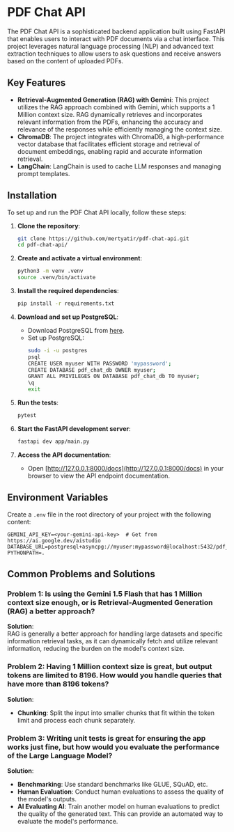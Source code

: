 

# PDF Chat API

The PDF Chat API is a sophisticated backend application built using FastAPI that enables users to interact with PDF documents via a chat interface. This project leverages natural language processing (NLP) and advanced text extraction techniques to allow users to ask questions and receive answers based on the content of uploaded PDFs.

## Key Features

- **Retrieval-Augmented Generation (RAG) with Gemini**: This project utilizes the RAG approach combined with Gemini, which supports a 1 Million context size. RAG dynamically retrieves and incorporates relevant information from the PDFs, enhancing the accuracy and relevance of the responses while efficiently managing the context size.
- **ChromaDB**: The project integrates with ChromaDB, a high-performance vector database that facilitates efficient storage and retrieval of document embeddings, enabling rapid and accurate information retrieval.
- **LangChain**: LangChain is used to cache LLM responses and managing prompt templates.


## Installation

To set up and run the PDF Chat API locally, follow these steps:

1. **Clone the repository**:
   ```bash
   git clone https://github.com/mertyatir/pdf-chat-api.git
   cd pdf-chat-api/
   ```

2. **Create and activate a virtual environment**:
   ```bash
   python3 -m venv .venv
   source .venv/bin/activate
   ```

3. **Install the required dependencies**:
   ```bash
   pip install -r requirements.txt
   ```

4. **Download and set up PostgreSQL**:
   - Download PostgreSQL from [here](https://www.postgresql.org/download/).
   - Set up PostgreSQL:
     ```bash
     sudo -i -u postgres
     psql
     CREATE USER myuser WITH PASSWORD 'mypassword';
     CREATE DATABASE pdf_chat_db OWNER myuser;
     GRANT ALL PRIVILEGES ON DATABASE pdf_chat_db TO myuser;
     \q
     exit
     ```

5. **Run the tests**:
   ```bash
   pytest
   ```

6. **Start the FastAPI development server**:
   ```bash
   fastapi dev app/main.py
   ```

7. **Access the API documentation**:
   - Open [http://127.0.0.1:8000/docs](http://127.0.0.1:8000/docs) in your browser to view the API endpoint documentation.

## Environment Variables

Create a `.env` file in the root directory of your project with the following content:

```env
GEMINI_API_KEY=<your-gemini-api-key>  # Get from https://ai.google.dev/aistudio
DATABASE_URL=postgresql+asyncpg://myuser:mypassword@localhost:5432/pdf_chat_db
PYTHONPATH=.
```

## Common Problems and Solutions

### Problem 1: Is using the Gemini 1.5 Flash that has 1 Million context size enough, or is Retrieval-Augmented Generation (RAG) a better approach?

**Solution**:  
RAG is generally a better approach for handling large datasets and specific information retrieval tasks, as it can dynamically fetch and utilize relevant information, reducing the burden on the model's context size.

### Problem 2: Having 1 Million context size is great, but output tokens are limited to 8196. How would you handle queries that have more than 8196 tokens?

**Solution**:
- **Chunking**: Split the input into smaller chunks that fit within the token limit and process each chunk separately.

### Problem 3: Writing unit tests is great for ensuring the app works just fine, but how would you evaluate the performance of the Large Language Model?

**Solution**:
- **Benchmarking**: Use standard benchmarks like GLUE, SQuAD, etc.
- **Human Evaluation**: Conduct human evaluations to assess the quality of the model's outputs.
- **AI Evaluating AI**: Train another model on human evaluations to predict the quality of the generated text. This can provide an automated way to evaluate the model's performance.

